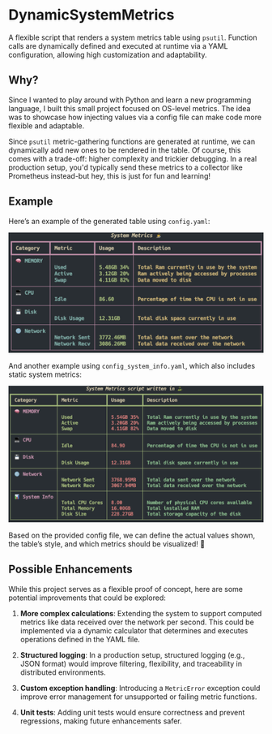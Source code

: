 # DynamicSystemMetrics

A flexible script that renders a system metrics table using `psutil`. Function calls are dynamically defined and executed at runtime via a YAML configuration, allowing high customization and adaptability.

## Why?

Since I wanted to play around with Python and learn a new programming language, I built this small project focused on OS-level metrics. The idea was to showcase how injecting values via a config file can make code more flexible and adaptable.

Since `psutil` metric-gathering functions are generated at runtime, we can dynamically add new ones to be rendered in the table. Of course, this comes with a trade-off: higher complexity and trickier debugging. In a real production setup, you'd typically send these metrics to a collector like Prometheus instead-but hey, this is just for fun and learning!

## Example

Here’s an example of the generated table using `config.yaml`:

![Table](docs/config_table.png)

And another example using `config_system_info.yaml`, which also includes static system metrics:

![Table2](docs/config_system_info_table.png)

Based on the provided config file, we can define the actual values shown, the table’s style, and which metrics should be visualized! :rocket:

## Possible Enhancements

While this project serves as a flexible proof of concept, here are some potential improvements that could be explored:

1. **More complex calculations**: Extending the system to support computed metrics like data received over the network per second. This could be implemented via a dynamic calculator that determines and executes operations defined in the YAML file.

2. **Structured logging**: In a production setup, structured logging (e.g., JSON format) would improve filtering, flexibility, and traceability in distributed environments.

3. **Custom exception handling**: Introducing a `MetricError` exception could improve error management for unsupported or failing metric functions.

4. **Unit tests**:  Adding unit tests would ensure correctness and prevent regressions, making future enhancements safer.
